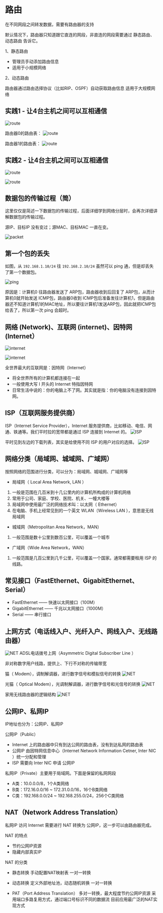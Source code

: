 # 路由
在不同网段之间转发数据，需要有路由器的支持

默认情况下，路由器只知道跟它直连的网段，非直连的网段需要通过 静态路由、动态路由 告诉它。

1、静态路由

- 管理员手动添加路由信息
- 适用于小规模网络

2、动态路由

路由器通过路由选择协议（比如RIP、OSPF）自动获取路由信息
适用于大规模网络

## 实践1 - 让4台主机之间可以互相通信

![route](./static/route-lab1-1.png)

路由器0的路由表：
![route](./static/route-lab1-2.png)

路由器1的路由表：
![route](./static/route-lab1-3.png)

## 实践2 - 让4台主机之间可以互相通信

![route](./static/route-lab2-1.png)

![route](./static/route-lab2-2.png)


## 数据包的传输过程（简）
这里仅仅是简述一下数据包的传输过程，后面详细学到网络分层时，会再次详细讲解数据包的传输过程。

源IP、目标IP 没有变过；源MAC、目标MAC 一直在变。

![packet](./static/packet-transfer.png)


## 第一个包的丢失

如图，从 `192.168.1.10/24` 往 `192.168.2.10/24` 虽然可以 ping 通，但是却丢失了第一个数据包。

![ping](./static/ping-timeout.png)

原因是：计算机0 往路由器发送了 ARP包，路由器收到后回复了 ARP包，从而计算机0就开始发送 ICMP包，路由器0收到 ICMP包后准备发往计算机1，但是路由器还不知道计算机1的MAC地址，所以要往计算机1发送ARP包，因此就把ICMP包给丢了，所以第一次 ping 会超时。

## 网络 (Network)、互联网 (internet)、因特网 (Internet）

![internet](./static/internet-1.png)

![internet](./static/internet-2.png)


全世界最大的互联网是：因特网（Internet）

- 将全世界所有的计算机都连接在一起
- 一般使用大写 I 开头的 Internet 特指因特网
- 日常生活中说的：你的电脑上不了网。其实就是指：你的电脑没有连接到因特网。

## ISP（互联网服务提供商）

ISP（Internet Service Provider），Internet 服务提供商，比如移动、电信、网通、铁通等。我们平时拉的宽带都是通过 ISP 连接到 Internet 的。
![ISP](./static/isp-1.png)

平时见到左边的下载列表，其实是给使用不同 ISP 的用户对应的选择。
![ISP](./static/isp-2.png)


## 网络分类（局域网、城域网、广域网）
按照网络的范围进行分类，可以分为：局域网、城域网、广域网等

- 局域网（ Local Area Network, LAN ）

1. 一般是范围在几百米到十几公里内的计算机所构成的计算机网络
2. 常用于公司、家庭、学校、医院、机关、一幢大楼等
3. 局域网中使用最广泛的网络技术叫：以太网（ Ethernet）
4. 在电脑、手机上经常见到的一个英文 WLAN（Wireless LAN ），意思是无线局域网

- 城域网（Metropolitan Area Network，MAN）
1. 一般范围是数十公里到数百公里，可以覆盖一个城市

- 广域网（Wide Area Network，WAN）
1. 一般范围是几百公里到几千公里，可以覆盖一个国家。通常都需要租用 ISP 的线路。


## 常见接口（FastEthernet、GigabitEthernet、Serial）

- FastEthernet —— 快速以太网接口（100M）
- GigabitEthernet —— 千兆以太网接口（1000M）
- Serial —— 串行接口

## 上网方式（电话线入户、光纤入户、网线入户、无线路由器）

![NET](./static/net-1.png)
ADSL电话拨号上网（Asymmetric Digital Subscriber Line ）

非对称数字用户线路，提供上、下行不对称的传输带宽

猫（ Modem），调制解调器，进行数字信号和模拟信号的转换
![NET](./static/net-2.png)

光猫（ Optical Modem），光调制解调器，进行数字信号和光信号的转换
![NET](./static/net-3.png)


家用无线路由器的逻辑结构
![NET](./static/net-4.png)


## 公网IP、私网IP
IP地址也分为：公网IP、私网IP

公网IP（Public）
- Internet 上的路由器中只有到达公网的路由表，没有到达私网的路由表
- 公网IP 由因特网信息中心（Internet Network Information Cetner, Inter NIC ）统一分配和管理
- ISP 需要向 Inter NIC 申请 公网IP

私网IP（Private）主要用于局域网。下面是保留的私网网段
- A类：10.0.0.0/8，1个A类网络
- B类：172.16.0.0/16 ~ 172.31.0.0/16，16个B类网络
- C类：192.168.0.0/24 ~ 192.168.255.0/24，256个C类网络

## NAT（Network Address Translation）

私网IP 访问 Internet 需要进行 NAT 转换为 公网IP，这一步可以由路由器完成。

NAT 的特点

- 节约公网IP资源
- 隐藏内部真实IP

NAT 的分类
- 静态转换
手动配置NAT映射表
一对一转换

- 动态转换
定义外部地址池，动态随机转换
一对一转换

- PAT（Port Address Translation）
多对一转换，最大程度节约公网IP资源
采用端口多路复用方式，通过端口号标识不同的数据流
目前应用最广泛的NAT实现方式

